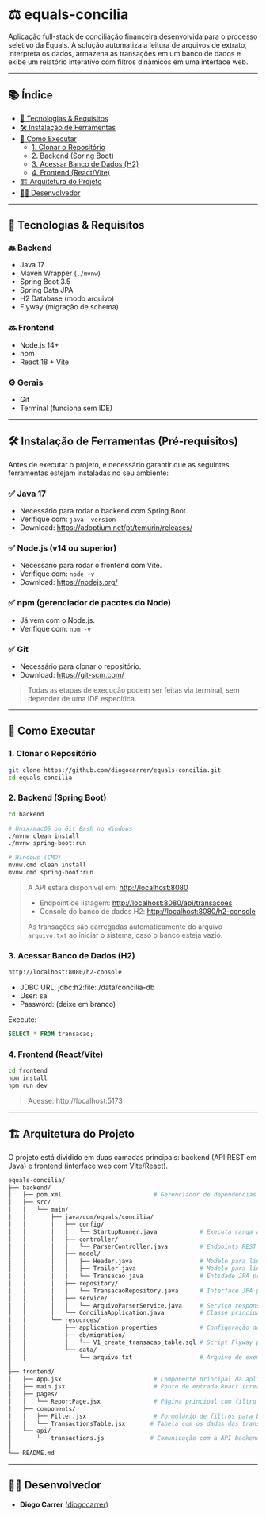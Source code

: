 # ⚖️ equals-concilia

Aplicação full-stack de conciliação financeira desenvolvida para o processo seletivo da Equals. A solução automatiza a leitura de arquivos de extrato, interpreta os dados, armazena as transações em um banco de dados e exibe um relatório interativo com filtros dinâmicos em uma interface web.

---

## 📚 Índice

- [🧰 Tecnologias & Requisitos](#tecnologias--requisitos)
- [🛠️ Instalação de Ferramentas](#🛠instalação-de-ferramentas)
- [🚀 Como Executar](#como-executar)
  - [1. Clonar o Repositório](#1-clonar-o-repositório)
  - [2. Backend (Spring Boot)](#2-backend-spring-boot)
  - [3. Acessar Banco de Dados (H2)](#4-acessar-banco-de-dados-h2)
  - [4. Frontend (React/Vite)](#3-frontend-reactvite)
- [🏗️ Arquitetura do Projeto](#-arquitetura-do-projeto)
- [🙋‍♂️ Desenvolvedor](#🙋‍♂desenvolvedor)

---

## 🧰 Tecnologias & Requisitos

### 🔙 Backend

- Java 17
- Maven Wrapper (`./mvnw`)
- Spring Boot 3.5
- Spring Data JPA
- H2 Database (modo arquivo)
- Flyway (migração de schema)

### 🔜 Frontend

- Node.js 14+
- npm
- React 18 + Vite

### ⚙️ Gerais

- Git
- Terminal (funciona sem IDE)

---

## 🛠️ Instalação de Ferramentas (Pré-requisitos)

Antes de executar o projeto, é necessário garantir que as seguintes ferramentas estejam instaladas no seu ambiente:

### ✅ Java 17
- Necessário para rodar o backend com Spring Boot.
- Verifique com: `java -version`
- Download: https://adoptium.net/pt/temurin/releases/

### ✅ Node.js (v14 ou superior)
- Necessário para rodar o frontend com Vite.
- Verifique com: `node -v`
- Download: https://nodejs.org/

### ✅ npm (gerenciador de pacotes do Node)
- Já vem com o Node.js.
- Verifique com: `npm -v`

### ✅ Git
- Necessário para clonar o repositório.
- Download: https://git-scm.com/

> Todas as etapas de execução podem ser feitas via terminal, sem depender de uma IDE específica.

---

## 🚀 Como Executar

### 1. Clonar o Repositório

```bash
git clone https://github.com/diogocarrer/equals-concilia.git
cd equals-concilia
```

### 2. Backend (Spring Boot)

```bash
cd backend

# Unix/macOS ou Git Bash no Windows
./mvnw clean install
./mvnw spring-boot:run

# Windows (CMD)
mvnw.cmd clean install
mvnw.cmd spring-boot:run
```

> A API estará disponível em: [http://localhost:8080](http://localhost:8080)  
> - Endpoint de listagem: [http://localhost:8080/api/transacoes](http://localhost:8080/api/transacoes)  
> - Console do banco de dados H2: [http://localhost:8080/h2-console](http://localhost:8080/h2-console)
>
> As transações são carregadas automaticamente do arquivo `arquivo.txt` ao iniciar o sistema, caso o banco esteja vazio.

### 3. Acessar Banco de Dados (H2)

```bash
http://localhost:8080/h2-console
```

- JDBC URL: jdbc:h2:file:./data/concilia-db
- User: sa
- Password: (deixe em branco)

Execute:

```sql
SELECT * FROM transacao;
```

### 4. Frontend (React/Vite)

```bash
cd frontend
npm install
npm run dev
```

> Acesse: http://localhost:5173
> 
---
## 🏗️ Arquitetura do Projeto
O projeto está dividido em duas camadas principais: backend (API REST em Java) e frontend (interface web com Vite/React).

```bash
equals-concilia/
├── backend/
│   ├── pom.xml                          # Gerenciador de dependências Maven
│   ├── src/
│   │   └── main/
│   │       ├── java/com/equals/concilia/
│   │       │   ├── config/
│   │       │   │   └── StartupRunner.java            # Executa carga automática do arquivo .txt ao iniciar o sistema
│   │       │   ├── controller/
│   │       │   │   └── ParserController.java         # Endpoints REST para upload e visualização dos dados
│   │       │   ├── model/
│   │       │   │   ├── Header.java                   # Modelo para linha header do arquivo
│   │       │   │   ├── Trailer.java                  # Modelo para linha trailer
│   │       │   │   └── Transacao.java                # Entidade JPA principal da aplicação (representa uma venda)
│   │       │   ├── repository/
│   │       │   │   └── TransacaoRepository.java      # Interface JPA para persistência das transações
│   │       │   ├── service/
│   │       │   │   └── ArquivoParserService.java     # Serviço responsável por ler, interpretar e salvar os dados
│   │       │   └── ConciliaApplication.java          # Classe principal da aplicação Spring Boot
│   │       └── resources/
│   │           ├── application.properties            # Configuração do banco de dados e porta do servidor
│   │           ├── db/migration/
│   │           │   └── V1_create_transacao_table.sql # Script Flyway para criação da tabela no banco
│   │           └── data/
│   │               └── arquivo.txt                   # Arquivo de exemplo com dados brutos de transações
│
├── frontend/
│   ├── App.jsx                          # Componente principal da aplicação
│   ├── main.jsx                         # Ponto de entrada React (createRoot)
│   ├── pages/
│   │   └── ReportPage.jsx               # Página principal com filtro e relatório de transações
│   ├── components/
│   │   ├── Filter.jsx                   # Formulário de filtros para buscar transações
│   │   └── TransactionsTable.jsx       # Tabela com os dados das transações filtradas
│   └── api/
│       └── transactions.js             # Comunicação com a API backend via axios
│
└── README.md
```

---

## 🙋‍♂️ Desenvolvedor

* **Diogo Carrer** ([diogocarrer](https://github.com/diogocarrer))

